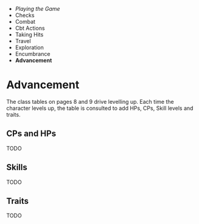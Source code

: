 
<!-- .margin.compass -->
* _Playing the Game_
* Checks
* Combat
* Cbt Actions
* Taking Hits
* Travel
* Exploration
* Encumbrance
* **Advancement**


# Advancement

The class tables on pages 8 and 9 drive levelling up. Each time the character levels up, the table is consulted to add HPs, CPs, Skill levels and traits.

## CPs and HPs

TODO

<!--
For example, each time a `Caster` gains one level, they add 1d8-1 (min 1) HPs to their HP max and 1d8 CPs to their CP max. They then gain 1d3-1 (min 0) fighter skills, 1d4 general skills and 1d3 magic skills.

As was done at character creation 1d20 ≥ some `TC` is required, if successful, the dice is rolled at advantage (two dice rolled, the best is kept). For example, if our `Caster` rolls ≥ `CON TC`, they roll 2d8 for their HPs, ≥ `MEN TC`, 2d8 for their CPs, and so on (see class table).
-->

## Skills

TODO

<!--
Rolling 3 for a skill group means that 3 skills may be "upped" in that group. As seen in character creation, a skill defaults to -2 and learning it makes it +0, the progression is then +1, +2, +3, etc. A skill is at most character level + 1 (for example, a fighter level 2, has at most +3 for a skill).
-->

## Traits

TODO


